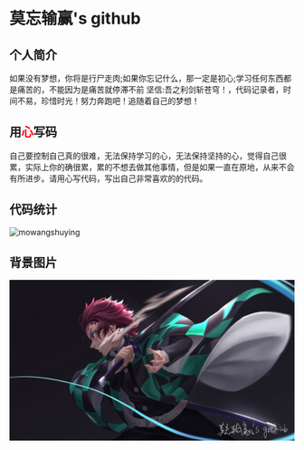 # 莫忘输赢's github

## 个人简介

如果没有梦想，你将是行尸走肉;如果你忘记什么，那一定是初心;学习任何东西都是痛苦的，不能因为是痛苦就停滞不前 坚信:吾之利剑斩苍穹！，代码记录者，时间不易，珍惜时光！努力奔跑吧！追随着自己的梦想！

## 用<font color="red">心</font>写码

自己要控制自己真的很难，无法保持学习的心，无法保持坚持的心，觉得自己很累，实际上你的确很累，累的不想去做其他事情，但是如果一直在原地，从来不会有所进步。请用心写代码，写出自己非常喜欢的的代码。

## 代码统计 

 <img src="https://github-readme-stats.vercel.app/api?username=mowangshuying&show_icons=true&include_all_commits=true&count_private=true" alt="mowangshuying" />

## 背景图片

![mowangshuying](./img/mowangshuying.png)